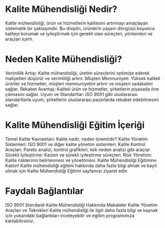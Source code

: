 # Kalite Mühendisliği Nedir?
Kalite mühendisliği, ürün ve hizmetlerin kalitesini artırmayı amaçlayan sistematik bir yaklaşımdır. Bu disiplin, ürünlerin yaşam döngüsü boyunca kaliteyi korumak ve iyileştirmek için gerekli olan süreçleri, yöntemleri ve araçları içerir.

# Neden Kalite Mühendisliği?
Verimlilik Artışı: Kalite mühendisliği, üretim süreçlerini optimize ederek maliyetleri düşürür ve verimliliği artırır.
Müşteri Memnuniyeti: Yüksek kaliteli ürünler ve hizmetler, müşteri memnuniyetini artırır ve müşteri sadakatini sağlar.
Rekabet Avantajı: Kaliteli ürün ve hizmetler, şirketlerin piyasada öne çıkmasını sağlar.
Uyum ve Standartlar: ISO 9001 gibi uluslararası standartlarla uyum, şirketlerin uluslararası pazarlarda rekabet edebilmesini sağlar.
# Kalite Mühendisliği Eğitim İçeriği
Temel Kalite Kavramları: Kalite nedir, neden önemlidir?
Kalite Yönetim Sistemleri: ISO 9001 ve diğer kalite yönetim sistemleri.
Kalite Kontrol Araçları: Pareto analizi, kontrol grafikleri, kök neden analizi gibi araçlar.
Sürekli İyileştirme: Kaizen ve sürekli iyileştirme süreçleri.
Risk Yönetimi: Kalite risklerinin belirlenmesi ve yönetilmesi.
Kalite Mühendisliği Eğitimine Katılın!
Kalite mühendisliği eğitimi hakkında daha fazla bilgi almak ve kayıt olmak için Kalite Mühendisliği Eğitimi sayfamızı ziyaret edin.

# Faydalı Bağlantılar
ISO 9001 Standardı
Kalite Mühendisliği Hakkında Makaleler
Kalite Yönetim Araçları ve Teknikleri
Kalite mühendisliği ile ilgili daha fazla bilgi ve kaynak için yukarıdaki bağlantıları inceleyebilir ve eğitim programımıza katılabilirsiniz.
